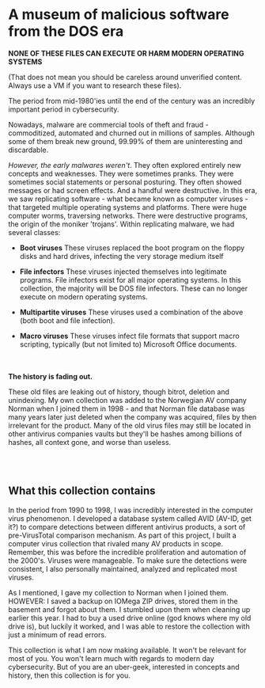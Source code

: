 
<h1>A museum of malicious software from the DOS era</h1>

**NONE OF THESE FILES CAN EXECUTE OR HARM MODERN OPERATING SYSTEMS**

(That does not mean you should be careless around unverified content. Always use a VM if you want to research these files).


The period from mid-1980'ies until the end of the century was an incredibly important period in cybersecurity. 



Nowadays, malware are commercial tools of theft and fraud - commoditized, automated and churned out in millions of samples.
Although some of them break new ground, 99.99% of them are uninteresting and discardable.



*However, the early malwares weren't*. They often explored entirely new concepts and weaknesses. They were sometimes pranks. They were sometimes social statements or personal posturing. They often showed messages or had screen effects. And a handful were destructive. In this era, we saw replicating software - what became known as computer viruses - that targeted multiple operating systems and platforms. There were huge computer worms, traversing networks. There were destructive programs, the origin of the moniker 'trojans'. Within replicating malware, we had several classes:

* **Boot viruses**
These viruses replaced the boot program on the floppy disks and hard drives, infecting the very storage medium itself

* **File infectors**
These viruses injected themselves into legitimate programs. File infectors exist for all major operating systems. In this collection, the majority will be DOS file infectors. These can no longer execute on modern operating systems.

* **Multipartite viruses**
These viruses used a combination of the above (both boot and file infection).
  
* **Macro viruses**
These viruses infect file formats that support macro scripting, typically (but not limited to) Microsoft Office documents.


<br><br>
**The history is fading out.** 

These old files are leaking out of history, though bitrot, deletion and unindexing. My own collection was added to the Norwegian AV company Norman when I joined them in 1998 - and that Norman file database was many years later just deleted when the company was acquired, files by then irrelevant for the product. Many of the old virus files may still be located in other antivirus companies vaults but they'll be hashes among billions of hashes, all context gone, and worse than useless.



<br><br>
<h2>What this collection contains</h2>

In the period from 1990 to 1998, I was incredibly interested in the computer virus phenomenon. I developed a database system called AVID (AV-ID, get it?) to compare detections between different antivirus products, a sort of pre-VirusTotal comparison mechanism. As part of this project, I built a computer virus collection that rivaled many AV products in scope. Remember, this was before the incredible proliferation and automation of the 2000's. Viruses were manageable. To make sure the detections were consistent, I also personally maintained, analyzed and replicated most viruses.  

As I mentioned, I gave my collection to Norman when I joined them. HOWEVER: I saved a backup on IOMega ZIP drives, stored them in the basement and forgot about them. I stumbled upon them when cleaning up earlier this year. I had to buy a used drive online (god knows where my old drive is), but luckily it worked, and I was able to restore the collection with just a minimum of read errors.

This collection is what I am now making available. It won't be relevant for most of you. You won't learn much with regards to modern day cybersecurity. But of you are an uber-geek, interested in concepts and history, then this collection is for you. 





